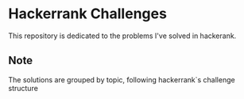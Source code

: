 # Hackerrank Challenges

This repository is dedicated to the problems I've solved in hackerank.

## Note

The solutions are grouped by topic, following hackerrank`s challenge structure
